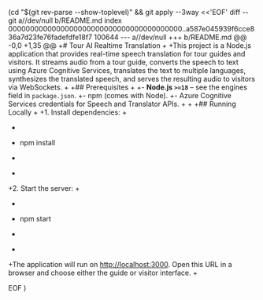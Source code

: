  (cd "$(git rev-parse --show-toplevel)" && git apply --3way <<'EOF' 
diff --git a//dev/null b/README.md
index 0000000000000000000000000000000000000000..a587e045939f6cce836a7d23fe76fadefdfe18f7 100644
--- a//dev/null
+++ b/README.md
@@ -0,0 +1,35 @@
+# Tour AI Realtime Translation
+
+This project is a Node.js application that provides real-time speech translation for tour guides and visitors. It streams audio from a tour guide, converts the speech to text using Azure Cognitive Services, translates the text to multiple languages, synthesizes the translated speech, and serves the resulting audio to visitors via WebSockets.
+
+## Prerequisites
+
+- **Node.js `>=18`** – see the engines field in `package.json`.
+- npm (comes with Node).
+- Azure Cognitive Services credentials for Speech and Translator APIs.
+
+
+## Running Locally
+
+1. Install dependencies:
+
+   ```bash
+   npm install
+   ```
+
+2. Start the server:
+
+   ```bash
+   npm start
+   ```
+
+The application will run on [http://localhost:3000](http://localhost:3000). Open this URL in a browser and choose either the guide or visitor interface.
+
 
EOF
)
